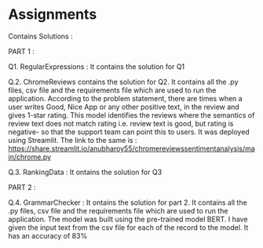 # Assignments
Contains Solutions :

PART 1 :

Q1. RegularExpressions : It contains the solution for Q1

Q.2. ChromeReviews contains the solution for Q2. It contains all the .py files, csv file and the requirements file which are used to run the application. 
According to the problem statement, there are times when a user writes Good, Nice App or any other positive text, in the review and gives 1-star rating. This model identifies the reviews where the semantics of review text does not match rating i.e. review text is good, but rating is negative- so that the support team can point this to users. 
It was deployed using Streamlit. The link to the same is : https://share.streamlit.io/anubharoy55/chromereviewssentimentanalysis/main/chrome.py

Q.3. RankingData : It ontains the solution for Q3


PART 2 :

Q.4. GrammarChecker : It ontains the solution for part 2. It contains all the .py files, csv file and the requirements file which are used to run the application.
                      The model was built using the pre-trained model BERT. I have given the input text from the csv file for each of the record to the model. It has an                       accuracy of 83%


